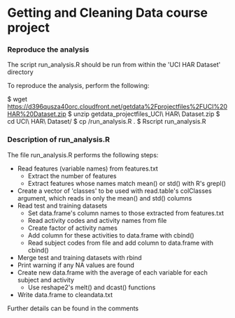 # Getting and Cleaning Data course project

### Reproduce the analysis

The script run\_analysis.R should be run from within the 'UCI HAR Dataset' directory

To reproduce the analysis, perform the following:

$ wget https://d396qusza40orc.cloudfront.net/getdata%2Fprojectfiles%2FUCI%20HAR%20Dataset.zip 
$ unzip getdata_projectfiles_UCI\ HAR\ Dataset.zip
$ cd UCI\ HAR\ Dataset/
$ cp <path to>/run\_analysis.R .
$ Rscript run\_analysis.R

### Description of run\_analysis.R

The file run\_analysis.R performs the following steps:

* Read features (variable names) from features.txt
  * Extract the number of features
  * Extract features whose names match mean() or std() with R's grepl()
* Create a vector of 'classes' to be used with read.table's colClasses argument, which reads in only the mean() and std() columns  
* Read test and training datasets
  * Set data.frame's column names to those extracted from features.txt
  * Read activity codes and activity names from file
  * Create factor of activity names
  * Add column for these activities to data.frame with cbind()
  * Read subject codes from file and add column to data.frame with cbind()
* Merge test and training datasets with rbind
* Print warning if any NA values are found
* Create new data.frame with the average of each variable for each subject and activity 
  * Use reshape2's melt() and dcast() functions  
* Write data.frame to cleandata.txt

Further details can be found in the comments



